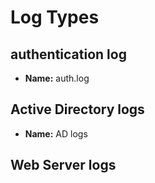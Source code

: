 # Log Types

## **authentication log**
* **Name:** auth.log

## **Active Directory logs**
* **Name:** AD logs

## **Web Server logs**
